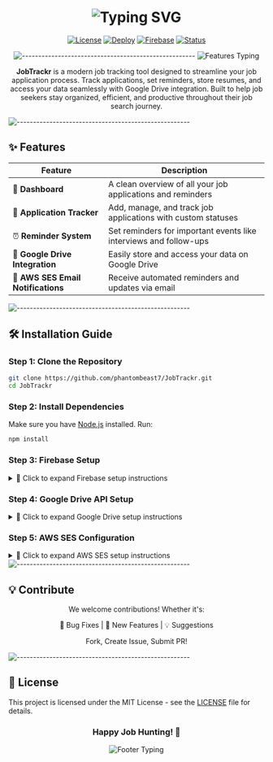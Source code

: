 <div align="center">

# <img src="https://readme-typing-svg.demolab.com?font=Fira+Code&size=30&duration=3000&pause=1000&color=6F9EF8&center=true&vCenter=true&width=435&lines=JobTrackr;Your+Job+Hunt+Companion" alt="Typing SVG" />

[![License](https://img.shields.io/badge/License-MIT-blue.svg?style=for-the-badge)](https://opensource.org/licenses/MIT)
[![Deploy](https://img.shields.io/badge/Deploy-Netlify-00C7B7?style=for-the-badge&logo=netlify)](https://jobtrackr7.netlify.app/)
[![Firebase](https://img.shields.io/badge/Firebase-Connected-FFCA28?style=for-the-badge&logo=firebase)](https://firebase.google.com/)
[![Status](https://img.shields.io/badge/Status-Active-success?style=for-the-badge&logo=statuspage)](https://github.com/phantombeast7/JobTrackr)

<p align="center">
<img src="https://raw.githubusercontent.com/andreasbm/readme/master/assets/lines/rainbow.png" alt="-----------------------------------------------------" />

<img src="https://readme-typing-svg.demolab.com?font=Fira+Code&pause=1000&color=6F9EF8&center=true&vCenter=true&width=435&lines=Modern+Job+Application+Tracking;Seamless+Google+Drive+Integration;Smart+Reminder+System;Efficient+Organization" alt="Features Typing" />

**JobTrackr** is a modern job tracking tool designed to streamline your job application process. Track applications, set reminders, store resumes, and access your data seamlessly with Google Drive integration. Built to help job seekers stay organized, efficient, and productive throughout their job search journey.

</div>

<img src="https://raw.githubusercontent.com/andreasbm/readme/master/assets/lines/rainbow.png" alt="-----------------------------------------------------" />

## ✨ Features

<div align="center">

| Feature | Description |
|---------|-------------|
| 🎯 **Dashboard** | A clean overview of all your job applications and reminders |
| 📝 **Application Tracker** | Add, manage, and track job applications with custom statuses |
| ⏰ **Reminder System** | Set reminders for important events like interviews and follow-ups |
| 📁 **Google Drive Integration** | Easily store and access your data on Google Drive |
| 📧 **AWS SES Email Notifications** | Receive automated reminders and updates via email |

</div>

<img src="https://raw.githubusercontent.com/andreasbm/readme/master/assets/lines/rainbow.png" alt="-----------------------------------------------------" />

## 🛠️ Installation Guide

### Step 1: Clone the Repository
```bash
git clone https://github.com/phantombeast7/JobTrackr.git
cd JobTrackr
```

### Step 2: Install Dependencies
Make sure you have [Node.js](https://nodejs.org/) installed. Run:
```bash
npm install
```

### Step 3: Firebase Setup

<details>
<summary>📌 Click to expand Firebase setup instructions</summary>

#### Creating a Firebase Project:

1. Go to the [Firebase Console](https://console.firebase.google.com/)
2. Click on **Add Project**, follow the prompts
3. Navigate to **Project Settings**

#### Get Firebase Config Variables:
```js
const firebaseConfig = {
  apiKey: YOUR_API_KEY, 
  authDomain: YOUR_AUTH_DOMAIN,
  projectId: YOUR_PROJECT_ID,
  storageBucket: YOUR_STORAGE_BUCKET,
  messagingSenderId: YOUR_MESSAGING_SENDER_ID,
  appId: YOUR_APP_ID,
  measurementId: YOUR_MEASUREMENT_ID
};
```

Add to `.env.local`:
```env
NEXT_PUBLIC_FIREBASE_API_KEY=YOUR_API_KEY
NEXT_PUBLIC_FIREBASE_AUTH_DOMAIN=YOUR_AUTH_DOMAIN
NEXT_PUBLIC_FIREBASE_PROJECT_ID=YOUR_PROJECT_ID
NEXT_PUBLIC_FIREBASE_STORAGE_BUCKET=YOUR_STORAGE_BUCKET
NEXT_PUBLIC_FIREBASE_MESSAGING_SENDER_ID=YOUR_MESSAGING_SENDER_ID
NEXT_PUBLIC_FIREBASE_APP_ID=YOUR_APP_ID
NEXT_PUBLIC_FIREBASE_MEASUREMENT_ID=YOUR_MEASUREMENT_ID

FIREBASE_PROJECT_ID=YOUR_PROJECT_ID
FIREBASE_CLIENT_EMAIL=YOUR_CLIENT_EMAIL
FIREBASE_PRIVATE_KEY=YOUR_PRIVATE_KEY
```

#### Firebase Authentication Setup:
1. Enable **Google** and **GitHub** authentication
2. Configure GitHub OAuth application

#### Firestore Rules:
```js
rules_version = '2';
service cloud.firestore {
  match /databases/{database}/documents {
    // Helper functions
    function isSignedIn() {
      return request.auth != null;
    }

    function isOwner(userId) {
      return request.auth.uid == userId;
    }

    function isValidApplication() {
      let data = request.resource.data;
      return data.userId == request.auth.uid &&
             data.companyName is string &&
             data.jobTitle is string &&
             data.status in ['Applied', 'Interviewing', 'Offered', 'Rejected'] &&
             data.applicationDate is string;
    }

    function isValidReminder() {
      let data = request.resource.data;
      return data.userId == request.auth.uid &&
             data.type in ['interview', 'followup'] &&
             data.date is string &&
             data.message is string;
    }

    // Collections rules
    match /users/{userId} {
      allow read, write: if isSignedIn() && isOwner(userId);
    }

    match /applications/{applicationId} {
      allow create: if isSignedIn() && isValidApplication();
      allow update: if isSignedIn() && isValidApplication();
      allow delete: if isSignedIn() && isOwner(resource.data.userId);
    }

    match /reminders/{reminderId} {
      allow create: if isSignedIn() && isValidReminder();
      allow update, delete: if isSignedIn() && resource.data.userId == request.auth.uid;
    }

    match /blacklistedCompanies/{companyId} {
      allow create: if isSignedIn() && request.resource.data.reportedBy == request.auth.uid;
      allow update: if isSignedIn() && resource.data.reportedBy == request.auth.uid;
      allow delete: if isSignedIn() && resource.data.reportedBy == request.auth.uid;
    }

    match /{document=**} {
      allow read, write: if false;
    }
  }
}
```

#### Firestore Indexes:
```js
applications	userId Ascending resumeUrl Ascending __name__ Ascending
applications	userId Ascending createdAt Descending __name__ Descending
reminders	sent Ascending userId Ascending scheduledFor Ascending __name__ Ascending
reminders	userId Ascending scheduledFor Descending __name__ Descending
```
</details>

### Step 4: Google Drive API Setup

<details>
<summary>📌 Click to expand Google Drive setup instructions</summary>

1. Visit [Google Cloud Console](https://console.cloud.google.com/)
2. Enable **Google Drive API**
3. Create OAuth 2.0 credentials
4. Set redirect URIs:

Local:
```
http://localhost:3000
http://localhost:3000/api/auth/google-drive/callback
```

Production:
```
https://jobtrackr7.netlify.app/
https://jobtrackr7.netlify.app/api/auth/google-drive/callback
```

Add to `.env.local`:
```env
NEXT_PUBLIC_GOOGLE_DRIVE_CLIENT_ID=YOUR_GOOGLE_DRIVE_CLIENT_ID
GOOGLE_DRIVE_CLIENT_SECRET=YOUR_GOOGLE_DRIVE_CLIENT_SECRET
NEXT_PUBLIC_GOOGLE_DRIVE_REDIRECT_URI=http://localhost:3000/api/auth/google-drive/callback
```
</details>

### Step 5: AWS SES Configuration

<details>
<summary>📌 Click to expand AWS SES setup instructions</summary>

1. Access [AWS Console](https://aws.amazon.com/console/)
2. Set up SES Email Identity
3. Create SMTP credentials
4. Add to `.env.local`:
```env
AWS_SES_SMTP_HOST=YOUR_SMTP_HOST
AWS_SES_SMTP_PORT=YOUR_SMTP_PORT
AWS_SES_USER=YOUR_SMTP_USER
AWS_SES_PASSWORD=YOUR_SMTP_PASSWORD
AWS_SES_FROM_EMAIL=YOUR_VERIFIED_EMAIL
```
</details>

<img src="https://raw.githubusercontent.com/andreasbm/readme/master/assets/lines/rainbow.png" alt="-----------------------------------------------------" />

## 💡 Contribute

<div align="center">

We welcome contributions! Whether it's:

🐛 Bug Fixes | 🎯 New Features | 💡 Suggestions

Fork, Create Issue, Submit PR!

</div>

<img src="https://raw.githubusercontent.com/andreasbm/readme/master/assets/lines/rainbow.png" alt="-----------------------------------------------------" />

## 📄 License

This project is licensed under the MIT License - see the [LICENSE](https://opensource.org/licenses/MIT) file for details.

<div align="center">

### Happy Job Hunting! 🚀

<img src="https://readme-typing-svg.demolab.com?font=Fira+Code&pause=1000&color=6F9EF8&center=true&vCenter=true&width=435&lines=Made+with+%E2%9D%A4%EF%B8%8F+by+JobTrackr+Team" alt="Footer Typing" />

</div>
